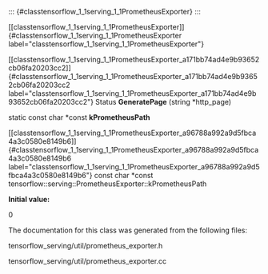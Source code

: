 ::: {#classtensorflow_1_1serving_1_1PrometheusExporter}
:::

[\[classtensorflow\_1\_1serving\_1\_1PrometheusExporter\]]{#classtensorflow_1_1serving_1_1PrometheusExporter
label="classtensorflow_1_1serving_1_1PrometheusExporter"}

[\[classtensorflow\_1\_1serving\_1\_1PrometheusExporter\_a171bb74ad4e9b93652cb06fa20203cc2\]]{#classtensorflow_1_1serving_1_1PrometheusExporter_a171bb74ad4e9b93652cb06fa20203cc2
label="classtensorflow_1_1serving_1_1PrometheusExporter_a171bb74ad4e9b93652cb06fa20203cc2"}
Status **GeneratePage** (string $\ast$http\_page)

static const char $\ast$const **kPrometheusPath**

[\[classtensorflow\_1\_1serving\_1\_1PrometheusExporter\_a96788a992a9d5fbca4a3c0580e8149b6\]]{#classtensorflow_1_1serving_1_1PrometheusExporter_a96788a992a9d5fbca4a3c0580e8149b6
label="classtensorflow_1_1serving_1_1PrometheusExporter_a96788a992a9d5fbca4a3c0580e8149b6"}
const char $\ast$const
tensorflow::serving::PrometheusExporter::kPrometheusPath

**Initial value:**

0

The documentation for this class was generated from the following files:

tensorflow\_serving/util/prometheus\_exporter.h

tensorflow\_serving/util/prometheus\_exporter.cc
